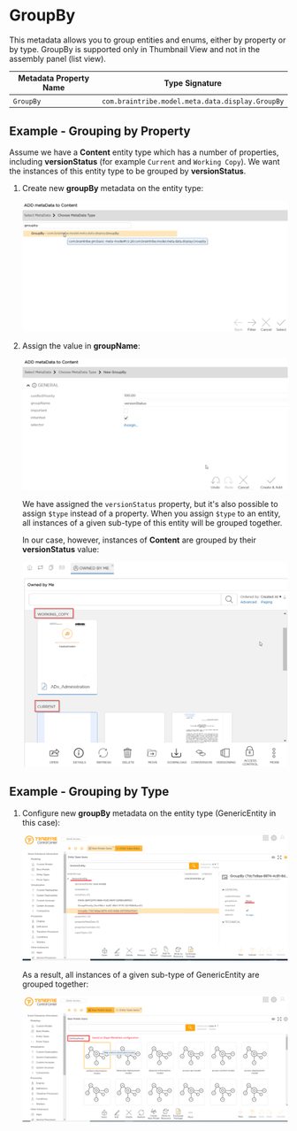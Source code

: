 # GroupBy
This metadata allows you to group entities and enums, either by property or by type. GroupBy is supported only in Thumbnail View and not in the assembly panel (list view).

Metadata Property Name  | Type Signature  
------- | -----------
`GroupBy` | `com.braintribe.model.meta.data.display.GroupBy`

## Example - Grouping by Property
Assume we have a **Content** entity type which has a number of properties, including **versionStatus** (for example `Current` and `Working Copy`). We want the instances of this entity type to be grouped by **versionStatus**.

1. Create new **groupBy** metadata on the entity type:

    ![](../../images/groupby_create.png)

2. Assign the value in **groupName**:

    ![](../../images/groupby_version_status.png)

    We have assigned the `versionStatus` property, but it's also possible to assign `$type` instead of a property. When you assign `$type` to an entity, all instances of a given sub-type of this entity will be grouped together. 
    
    In our case, however, instances of **Content** are grouped by their **versionStatus** value:

    ![](../../images/grouped.png)

## Example - Grouping by Type

1. Configure new **groupBy** metadata on the entity type (GenericEntity in this case):

    ![](../../images/groupby_type_config.png)

    As a result, all instances of a given sub-type of GenericEntity are grouped together:

    ![](../../images/groupby_type_example.png)